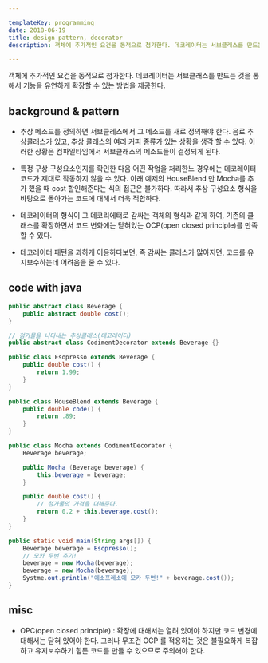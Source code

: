 ```yaml
---

templateKey: programming
date: 2018-06-19
title: design pattern, decorator
description: 객체에 추가적인 요건을 동적으로 첨가한다. 데코레이터는 서브클래스를 만드는 것을 통해서 기능을 유연하게 확장할 수 있는 방법을 제공한다.

---
```


객체에 추가적인 요건을 동적으로 첨가한다. 데코레이터는 서브클래스를 만드는 것을 통해서 기능을 유연하게 확장할 수 있는 방법을 제공한다.

## background & pattern

- 추상 메소드를 정의하면 서브클레스에서 그 메소드를 새로 정의해야 한다. 음료 추상클래스가 있고, 추상 클래스의 여러 커피 종류가 있는 상황을 생각 할 수 있다. 이러한 상황은 컴파일타임에서 서브클래스의 메소드들이 결정되게 된다.

- 특정 구상 구성요소인지를 확인한 다음 어떤 작업을 처리한느 경우에는 데코레이터 코드가 제대로 작동하지 않을 수 있다. 아래 예제의 HouseBlend 만 Mocha를 추가 했을 때 cost 할인해준다는 식의 접근은 불가하다. 따라서 추상 구성요소 형식을 바탕으로 돌아가는 코드에 대해서 더욱 적합하다.

- 데코레이터의 형식이 그 데코리에터로 감싸는 객체의 형식과 같게 하여, 기존의 클래스를 확장하면서 코드 변화에는 닫혀있는 OCP(open closed principle)를 만족 할 수 있다.

- 데코레이터 패턴을 과하게 이용하다보면, 즉 감싸는 클래스가 많아지면,  코드를 유지보수하는데 어려움을 줄 수 있다.

## code with java

```java
public abstract class Beverage {
    public abstract double cost();
}

// 첨가물을 나타내는 추상클래스(데코레이터)
public abstract class CodimentDecorator extends Beverage {}

public class Esopresso extends Beverage {
    public double cost() {
        return 1.99;
    }
}

public class HouseBlend extends Beverage {
    public double code() {
        return .89;
    }
}

public class Mocha extends CodimentDecorator {
    Beverage beverage;

    public Mocha (Beverage beverage) {
        this.beverage = beverage;
    }

    public double cost() {
        // 첨가물의 가격을 더해준다.
        return 0.2 + this.beverage.cost();
    }
}

public static void main(String args[]) {
    Beverage beverage = Esopresso();
    // 모카 두번 추가!
    beverage = new Mocha(beverage);
    beverage = new Mocha(beverage);
    Systme.out.println("에소프레소에 모카 두번!" + beverage.cost());
}
```

## misc

- OPC(open closed principle) : 확장에 대해서는 열려 있어야 하지만 코드 변경에 대해서는 닫혀 있어야 한다. 그러나 무조건 OCP 를 적용하는 것은 불필요하게 복잡하고 유지보수하기 힘든 코드를 만들 수 있으므로 주의해야 한다.